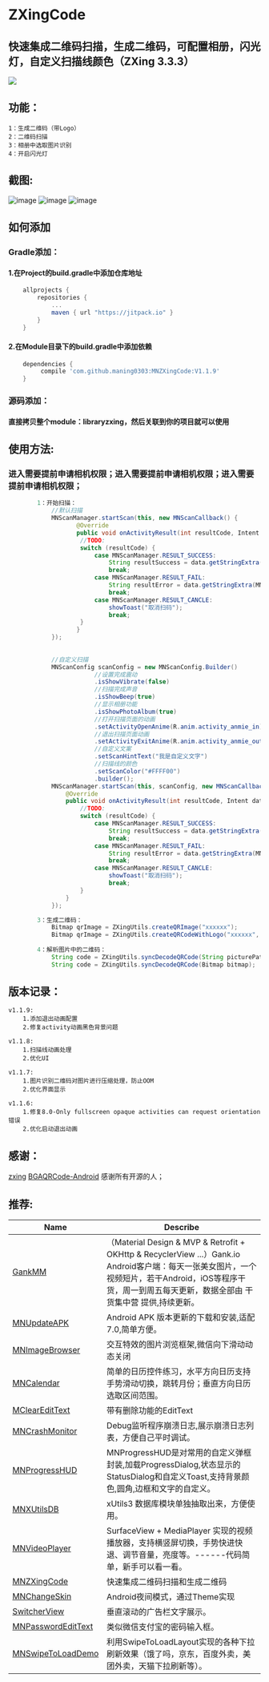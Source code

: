 #   ZXingCode

##  快速集成二维码扫描，生成二维码，可配置相册，闪光灯，自定义扫描线颜色（ZXing 3.3.3）
[![](https://jitpack.io/v/maning0303/MNZXingCode.svg)](https://jitpack.io/#maning0303/MNZXingCode)

##  功能：
    1：生成二维码（带Logo）
    2：二维码扫描
    3：相册中选取图片识别
    4：开启闪光灯

## 截图:
![image](https://github.com/maning0303/ZXingCodeDemo/blob/master/screenshots/mn_zxing_screenshot_001.png)
![image](https://github.com/maning0303/ZXingCodeDemo/blob/master/screenshots/mn_zxing_screenshot_002.jpg)
![image](https://github.com/maning0303/ZXingCodeDemo/blob/master/screenshots/mn_zxing_screenshot_003.jpg)

## 如何添加
### Gradle添加：
#### 1.在Project的build.gradle中添加仓库地址

``` gradle
	allprojects {
		repositories {
			...
			maven { url "https://jitpack.io" }
		}
	}
```

#### 2.在Module目录下的build.gradle中添加依赖
``` gradle
	dependencies {
	     compile 'com.github.maning0303:MNZXingCode:V1.1.9'
	}
```

### 源码添加：
#### 直接拷贝整个module：libraryzxing，然后关联到你的项目就可以使用

## 使用方法:
###  进入需要提前申请相机权限；进入需要提前申请相机权限；进入需要提前申请相机权限；


``` java
        1：开始扫描：
            //默认扫描
            MNScanManager.startScan(this, new MNScanCallback() {
                   @Override
                   public void onActivityResult(int resultCode, Intent data) {
                    //TODO:
                    switch (resultCode) {
                        case MNScanManager.RESULT_SUCCESS:
                            String resultSuccess = data.getStringExtra(MNScanManager.INTENT_KEY_RESULT_SUCCESS);
                            break;
                        case MNScanManager.RESULT_FAIL:
                            String resultError = data.getStringExtra(MNScanManager.INTENT_KEY_RESULT_ERROR);
                            break;
                        case MNScanManager.RESULT_CANCLE:
                            showToast("取消扫码");
                            break;
                    }
                   }
            });
            
            
            //自定义扫描
            MNScanConfig scanConfig = new MNScanConfig.Builder()
                        //设置完成震动
                        .isShowVibrate(false)
                        //扫描完成声音
                        .isShowBeep(true)
                        //显示相册功能
                        .isShowPhotoAlbum(true)
                        //打开扫描页面的动画
                        .setActivityOpenAnime(R.anim.activity_anmie_in)
                        //退出扫描页面动画
                        .setActivityExitAnime(R.anim.activity_anmie_out)
                        //自定义文案
                        .setScanHintText("我是自定义文字")
                        //扫描线的颜色
                        .setScanColor("#FFFF00")
                        .builder();
            MNScanManager.startScan(this, scanConfig, new MNScanCallback() {
                @Override
                public void onActivityResult(int resultCode, Intent data) {
                    //TODO:
                    switch (resultCode) {
                        case MNScanManager.RESULT_SUCCESS:
                            String resultSuccess = data.getStringExtra(MNScanManager.INTENT_KEY_RESULT_SUCCESS);
                            break;
                        case MNScanManager.RESULT_FAIL:
                            String resultError = data.getStringExtra(MNScanManager.INTENT_KEY_RESULT_ERROR);
                            break;
                        case MNScanManager.RESULT_CANCLE:
                            showToast("取消扫码");
                            break;
                    }
                }
            });

        3：生成二维码：
        	Bitmap qrImage = ZXingUtils.createQRImage("xxxxxx");
        	Bitmap qrImage = ZXingUtils.createQRCodeWithLogo("xxxxxx", logoBitmap);
        	
        4：解析图片中的二维码：
        	String code = ZXingUtils.syncDecodeQRCode(String picturePath);
        	String code = ZXingUtils.syncDecodeQRCode(Bitmap bitmap);
```

## 版本记录：
    v1.1.9:
        1.添加退出动画配置
        2.修复activity动画黑色背景问题
        
    v1.1.8:
        1.扫描线动画处理
        2.优化UI
        
    v1.1.7:
        1.图片识别二维码对图片进行压缩处理，防止OOM
        2.优化界面显示
        
    v1.1.6:
        1.修复8.0-Only fullscreen opaque activities can request orientation错误
        2.优化启动退出动画


## 感谢：

[zxing](https://github.com/zxing/zxing)
[BGAQRCode-Android](https://github.com/bingoogolapple/BGAQRCode-Android)
感谢所有开源的人；



## 推荐:
Name | Describe |
--- | --- |
[GankMM](https://github.com/maning0303/GankMM) | （Material Design & MVP & Retrofit + OKHttp & RecyclerView ...）Gank.io Android客户端：每天一张美女图片，一个视频短片，若干Android，iOS等程序干货，周一到周五每天更新，数据全部由 干货集中营 提供,持续更新。 |
[MNUpdateAPK](https://github.com/maning0303/MNUpdateAPK) | Android APK 版本更新的下载和安装,适配7.0,简单方便。 |
[MNImageBrowser](https://github.com/maning0303/MNImageBrowser) | 交互特效的图片浏览框架,微信向下滑动动态关闭 |
[MNCalendar](https://github.com/maning0303/MNCalendar) | 简单的日历控件练习，水平方向日历支持手势滑动切换，跳转月份；垂直方向日历选取区间范围。 |
[MClearEditText](https://github.com/maning0303/MClearEditText) | 带有删除功能的EditText |
[MNCrashMonitor](https://github.com/maning0303/MNCrashMonitor) | Debug监听程序崩溃日志,展示崩溃日志列表，方便自己平时调试。 |
[MNProgressHUD](https://github.com/maning0303/MNProgressHUD) | MNProgressHUD是对常用的自定义弹框封装,加载ProgressDialog,状态显示的StatusDialog和自定义Toast,支持背景颜色,圆角,边框和文字的自定义。 |
[MNXUtilsDB](https://github.com/maning0303/MNXUtilsDB) | xUtils3 数据库模块单独抽取出来，方便使用。 |
[MNVideoPlayer](https://github.com/maning0303/MNVideoPlayer) | SurfaceView + MediaPlayer 实现的视频播放器，支持横竖屏切换，手势快进快退、调节音量，亮度等。------代码简单，新手可以看一看。 |
[MNZXingCode](https://github.com/maning0303/MNZXingCode) | 快速集成二维码扫描和生成二维码 |
[MNChangeSkin](https://github.com/maning0303/MNChangeSkin) | Android夜间模式，通过Theme实现 |
[SwitcherView](https://github.com/maning0303/SwitcherView) | 垂直滚动的广告栏文字展示。 |
[MNPasswordEditText](https://github.com/maning0303/MNPasswordEditText) | 类似微信支付宝的密码输入框。 |
[MNSwipeToLoadDemo](https://github.com/maning0303/MNSwipeToLoadDemo) | 利用SwipeToLoadLayout实现的各种下拉刷新效果（饿了吗，京东，百度外卖，美团外卖，天猫下拉刷新等）。 |

